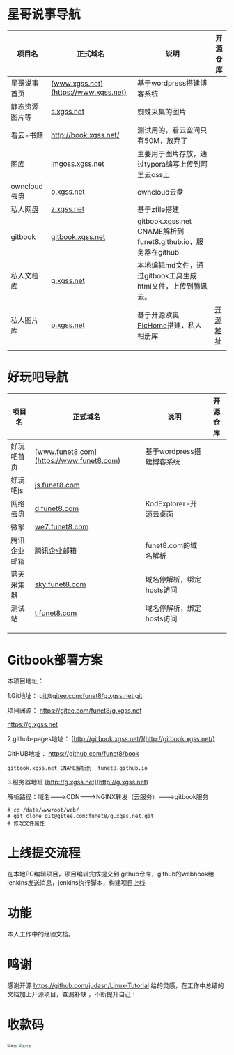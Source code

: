# 星哥说事导航

| 项目名         | **正式域名**                                 | 说明                                                         | 开源仓库                                      |
| -------------- | -------------------------------------------- | ------------------------------------------------------------ | --------------------------------------------- |
| 星哥说事首页   | [www.xgss.net](https://www.xgss.net)         | 基于wordpress搭建博客系统                                    |                                               |
| 静态资源图片等 | [s.xgss.net](https://s.xgss.net)             | 蜘蛛采集的图片                                               |                                               |
| 看云-书籍      | http://book.xgss.net/                        | 测试用的，看云空间只有50M，放弃了                            |                                               |
| 图库           | [imgoss.xgss.net](https://imgoss.xgss.net)   | 主要用于图片存放，通过typora编写上传到阿里云oss上            |                                               |
| owncloud云盘   | [o.xgss.net](https://o.xgss.net)             | owncloud云盘                                                 |                                               |
| 私人网盘       | [z.xgss.net](https://z.xgss.net)             | 基于zfile搭建                                                |                                               |
| gitbook        | [gitbook.xgss.net](http://gitbook.xgss.net/) | gitbook.xgss.net CNAME解析到  funet8.github.io，服务器在github |                                               |
| 私人文档库     | [g.xgss.net](http://g.xgss.net/)             | 本地编辑md文件，通过gitbook工具生成html文件，上传到腾讯云。  |                                               |
| 私人图片库     | [p.xgss.net](http://p.xgss.net/)             | 基于开源欧奥[PicHome](https://oaooa.com/pichome.html)搭建，私人相册库 | [开源地址](https://gitee.com/zyx0814/Pichome) |
|                |                                              |                                                              |                                               |

# 好玩吧导航

| 项目名       | **正式域名**                                | 说明                      | 开源仓库 |
| ------------ | ------------------------------------------- | ------------------------- | -------- |
| 好玩吧首页   | [www.funet8.com](https://www.funet8.com)    | 基于wordpress搭建博客系统 |          |
| 好玩吧js     | [js.funet8.com](http://js.funet8.com)       |                           |          |
| 网络云盘     | [d.funet8.com](http://d.funet8.com)         | KodExplorer-开源云桌面    |          |
| 微擎         | [we7.funet8.com](https://we7.funet8.com/)   |                           |          |
| 腾讯企业邮箱 | [腾讯企业邮箱](https://exmail.qq.com/login) | funet8.com的域名解析      |          |
| 蓝天采集器   | [sky.funet8.com](http://sky.funet8.com)     | 域名停解析，绑定hosts访问 |          |
| 测试站       | [t.funet8.com](http://t.funet8.com)         | 域名停解析，绑定hosts访问 |          |
|              |                                             |                           |          |
|              |                                             |                           |          |
|              |                                             |                           |          |

# Gitbook部署方案

本项目地址：

1.Git地址： [git@gitee.com:funet8/g.xgss.net.git](git@gitee.com:funet8/g.xgss.net.git)

项目闭源：
https://gitee.com/funet8/g.xgss.net

https://g.xgss.net

2.github-pages地址： [http://gitbook.xgss.net/](http://gitbook.xgss.net/)

GitHUB地址： https://github.com/funet8/book

```
gitbook.xgss.net CNAME解析到  funet8.github.io
```

3.服务器地址 [http://g.xgss.net](http://g.xgss.net)

解析路径：域名--->CDN--->NGINX转发（云服务）--->gitbook服务

```
# cd /data/wwwroot/web/
# git clone git@gitee.com:funet8/g.xgss.net.git
# 修改文件属性

```
# 上线提交流程
在本地PC编辑项目，项目编辑完成提交到 github仓库，github的webhook给jenkins发送消息，jenkins执行脚本，构建项目上线

# 功能
本人工作中的经验文档。

# 鸣谢
感谢开源 https://github.com/judasn/Linux-Tutorial 给的灵感，在工作中总结的文档加上开源项目，查漏补缺 ，不断提升自己！

# 收款码
<img src="https://img.funet8.com/images/wechat_donate.jpg" alt="微信" style="zoom:50%;" />

<img src="https://img.funet8.com/images/alipay_donate.jpg" alt="支付宝" style="zoom:50%;" />

